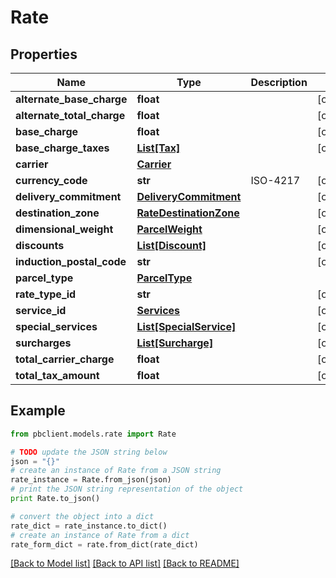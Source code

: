 # Rate


## Properties
Name | Type | Description | Notes
------------ | ------------- | ------------- | -------------
**alternate_base_charge** | **float** |  | [optional] 
**alternate_total_charge** | **float** |  | [optional] 
**base_charge** | **float** |  | [optional] 
**base_charge_taxes** | [**List[Tax]**](Tax.md) |  | [optional] 
**carrier** | [**Carrier**](Carrier.md) |  | 
**currency_code** | **str** | ISO-4217 | [optional] 
**delivery_commitment** | [**DeliveryCommitment**](DeliveryCommitment.md) |  | [optional] 
**destination_zone** | [**RateDestinationZone**](RateDestinationZone.md) |  | [optional] 
**dimensional_weight** | [**ParcelWeight**](ParcelWeight.md) |  | [optional] 
**discounts** | [**List[Discount]**](Discount.md) |  | [optional] 
**induction_postal_code** | **str** |  | [optional] 
**parcel_type** | [**ParcelType**](ParcelType.md) |  | 
**rate_type_id** | **str** |  | [optional] 
**service_id** | [**Services**](Services.md) |  | [optional] 
**special_services** | [**List[SpecialService]**](SpecialService.md) |  | [optional] 
**surcharges** | [**List[Surcharge]**](Surcharge.md) |  | [optional] 
**total_carrier_charge** | **float** |  | [optional] 
**total_tax_amount** | **float** |  | [optional] 

## Example

```python
from pbclient.models.rate import Rate

# TODO update the JSON string below
json = "{}"
# create an instance of Rate from a JSON string
rate_instance = Rate.from_json(json)
# print the JSON string representation of the object
print Rate.to_json()

# convert the object into a dict
rate_dict = rate_instance.to_dict()
# create an instance of Rate from a dict
rate_form_dict = rate.from_dict(rate_dict)
```
[[Back to Model list]](../README.md#documentation-for-models) [[Back to API list]](../README.md#documentation-for-api-endpoints) [[Back to README]](../README.md)


